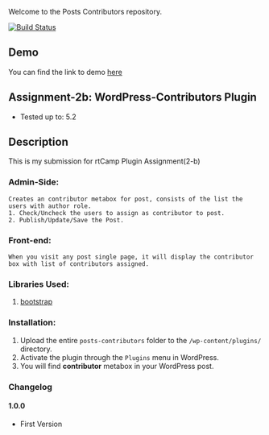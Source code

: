 Welcome to the Posts Contributors repository.

[![Build Status](https://travis-ci.org/sonali11512/wp-posts-contributors.svg?branch=master)](https://travis-ci.org/sonali11512/wp-posts-contributors)

## Demo

You can find the link to demo [here](http://13.127.28.130)

##  Assignment-2b: WordPress-Contributors Plugin 

* Tested up to: 5.2

## Description ##

This is my submission for rtCamp Plugin Assignment(2-b)


###  Admin-Side:

    Creates an contributor metabox for post, consists of the list the users with author role.
    1. Check/Uncheck the users to assign as contributor to post.
    2. Publish/Update/Save the Post.

### Front-end:

    When you visit any post single page, it will display the contributor box with list of contributors assigned.

### Libraries Used:
1. [bootstrap](https://getbootstrap.com/)

### Installation:

1. Upload the entire `posts-contributors` folder to the `/wp-content/plugins/` directory.
2. Activate the plugin through the `Plugins` menu in WordPress.
3. You will find **contributor** metabox in your WordPress post.


### Changelog

#### 1.0.0 ####
* First Version